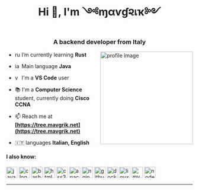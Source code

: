 <h1 align="center">Hi 👋, I'm ༺ɱαѵɠ૨เҡ༻</h1>
<h3 align="center">A backend developer from Italy</h3>

<img align="right" height="250" alt="profile image" src="https://avatars.githubusercontent.com/u/79848516?v=4">

<div align="left">

  - <img src="https://cdn.jsdelivr.net/gh/devicons/devicon/icons/rust/rust-original.svg" alt="rust logo" style="width: 1em; height: 1em;"/> I’m currently learning **Rust**

  - <img src="https://cdn.jsdelivr.net/gh/devicons/devicon/icons/java/java-original.svg" alt="java logo" style="width: 1em; height: 1em;"/> Main language **Java**

  - <img src="https://cdn.jsdelivr.net/gh/devicons/devicon/icons/vscode/vscode-original.svg" alt="vscode logo" style="width: 1em; height: 1em;"/> I'm a **VS Code** user

  - 📚 I'm a **Computer Science** student, currently doing **Cisco CCNA**

  - 📫 Reach me at **[https://tree.mavgrik.net](https://tree.mavgrik.net)**

  - 🇮🇹 languages **Italian, English**

  <!-- - 📄 Know about my experiences **[https://mavgrik.net](https://mavgrik.net)** -->

</div>
<h4>I also know:</h4>
<div>
  <img src="https://cdn.jsdelivr.net/gh/devicons/devicon/icons/javascript/javascript-original.svg" height="30" alt="javascript logo"/>
  <img src="https://cdn.jsdelivr.net/gh/devicons/devicon/icons/c/c-original.svg" height="30" alt="c logo"/>
  <img src="https://cdn.jsdelivr.net/gh/devicons/devicon/icons/bash/bash-original.svg" height="30" alt="bash logo"/>
  <img src="https://cdn.jsdelivr.net/gh/devicons/devicon/icons/html5/html5-original.svg" height="30" alt="html5 logo"/>
  <img src="https://cdn.jsdelivr.net/gh/devicons/devicon/icons/css3/css3-original.svg" height="30" alt="css3 logo"/>
  <img src="https://cdn.jsdelivr.net/gh/devicons/devicon/icons/apache/apache-original.svg" height="30" alt="apache logo"/>
  <img src="https://cdn.jsdelivr.net/gh/devicons/devicon/icons/nginx/nginx-original.svg" height="30" alt="nginx logo"/>
  <img src="https://cdn.jsdelivr.net/gh/devicons/devicon/icons/github/github-original.svg" height="30" alt="github logo"/>
  <img src="https://cdn.jsdelivr.net/gh/devicons/devicon/icons/docker/docker-original.svg" height="30" alt="docker logo"/>
  <img src="https://cdn.jsdelivr.net/gh/devicons/devicon/icons/linux/linux-original.svg" height="30" alt="linux logo"/>
  <img src="https://cdn.jsdelivr.net/gh/devicons/devicon/icons/mysql/mysql-original.svg" height="30" alt="mysql logo"/>
  <img src="https://cdn.jsdelivr.net/gh/devicons/devicon/icons/nodejs/nodejs-original.svg" height="30" alt="nodejs logo"/>
</div>

---
